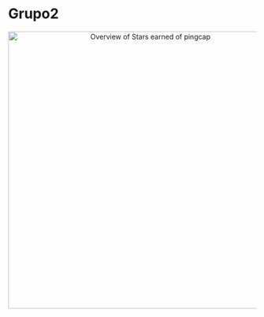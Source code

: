 # Grupo2
<!-- Copy-paste in your Readme.md file -->

<a href="https://next.ossinsight.io/widgets/official/compose-org-overview-stars?owner_id=11855343&period=past_28_days" target="_blank" style="display: block" align="center">
  <picture>
    <source media="(prefers-color-scheme: dark)" srcset="https://next.ossinsight.io/widgets/official/compose-org-overview-stars/thumbnail.png?owner_id=11855343&period=past_28_days&image_size=2x6&color_scheme=dark" width="561" height="auto">
    <img alt="Overview of Stars earned of pingcap" src="https://next.ossinsight.io/widgets/official/compose-org-overview-stars/thumbnail.png?owner_id=11855343&period=past_28_days&image_size=2x6&color_scheme=light" width="561" height="auto">
  </picture>
</a>

<!-- Made with [OSS Insight](https://ossinsight.io/) -->
